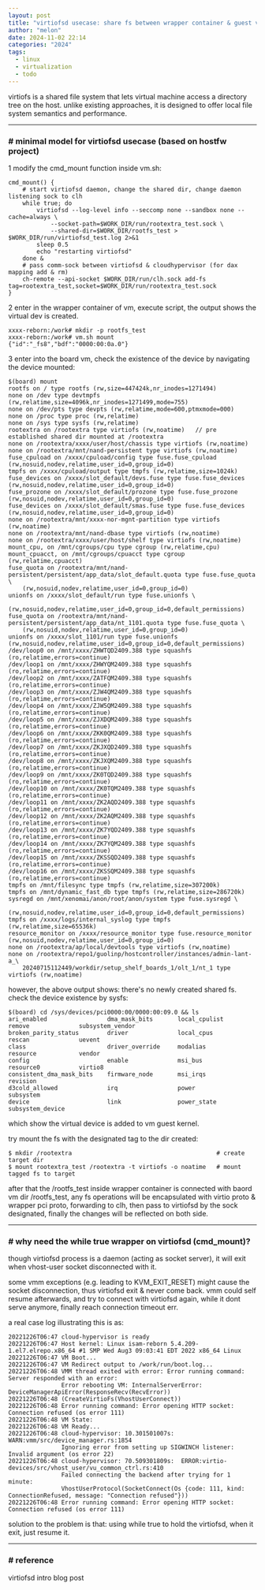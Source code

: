 ```yaml
---
layout: post
title: "virtiofsd usecase: share fs between wrapper container & guest vm (virtualization)"
author: "melon"
date: 2024-11-02 22:14
categories: "2024"
tags:
  - linux
  - virtualization
  - todo
---
```


virtiofs is a shared file system that lets virtual machine access a directory tree on the host.
unlike existing approaches, it is designed to offer local file system semantics and performance.

<hr>

### # minimal model for virtiofsd usecase (based on hostfw project)
1 modify the cmd_mount function inside vm.sh:

```text
cmd_mount() {
    # start virtiofsd daemon, change the shared dir, change daemon listening sock to clh
    while true; do
        virtiofsd --log-level info --seccomp none --sandbox none --cache=always \
            --socket-path=$WORK_DIR/run/rootextra_test.sock \
            --shared-dir=$WORK_DIR/rootfs_test > $WORK_DIR/run/virtiofsd_test.log 2>&1
        sleep 0.5
        echo "restarting virtiofsd"
    done &
    # pass comm-sock between virtiofsd & cloudhypervisor (for dax mapping add & rm)
    ch-remote --api-socket $WORK_DIR/run/clh.sock add-fs tag=rootextra_test,socket=$WORK_DIR/run/rootextra_test.sock
}
```

2 enter in the wrapper container of vm, execute script, the output shows the virtual dev is created.

```text
xxxx-reborn:/work# mkdir -p rootfs_test
xxxx-reborn:/work# vm.sh mount
{"id":"_fs8","bdf":"0000:00:0a.0"}
```

3 enter into the board vm, check the existence of the device by navigating the device mounted:

```text
$(board) mount
rootfs on / type rootfs (rw,size=447424k,nr_inodes=1271494)
none on /dev type devtmpfs (rw,relatime,size=4096k,nr_inodes=1271499,mode=755)
none on /dev/pts type devpts (rw,relatime,mode=600,ptmxmode=000)
none on /proc type proc (rw,relatime)
none on /sys type sysfs (rw,relatime)
rootextra on /rootextra type virtiofs (rw,noatime)   // pre established shared dir mounted at /rootextra
none on /rootextra/xxxx/user/host/chassis type virtiofs (rw,noatime)
none on /rootextra/mnt/nand-persistent type virtiofs (rw,noatime)
fuse_cpuload on /xxxx/cpuload/config type fuse.fuse_cpuload (rw,nosuid,nodev,relatime,user_id=0,group_id=0)
tmpfs on /xxxx/cpuload/output type tmpfs (rw,relatime,size=1024k)
fuse_devices on /xxxx/slot_default/devs.fuse type fuse.fuse_devices (rw,nosuid,nodev,relatime,user_id=0,group_id=0)
fuse_prozone on /xxxx/slot_default/prozone type fuse.fuse_prozone (rw,nosuid,nodev,relatime,user_id=0,group_id=0)
fuse_devices on /xxxx/slot_default/smas.fuse type fuse.fuse_devices (rw,nosuid,nodev,relatime,user_id=0,group_id=0)
none on /rootextra/mnt/xxxx-nor-mgnt-partition type virtiofs (rw,noatime)
none on /rootextra/mnt/nand-dbase type virtiofs (rw,noatime)
none on /rootextra/xxxx/user/host/shelf type virtiofs (rw,noatime)
mount_cpu, on /mnt/cgroups/cpu type cgroup (rw,relatime,cpu)
mount_cpuacct, on /mnt/cgroups/cpuacct type cgroup (rw,relatime,cpuacct)
fuse_quota on /rootextra/mnt/nand-persistent/persistent/app_data/slot_default.quota type fuse.fuse_quota \
    (rw,nosuid,nodev,relatime,user_id=0,group_id=0)
unionfs on /xxxx/slot_default/run type fuse.unionfs \
    (rw,nosuid,nodev,relatime,user_id=0,group_id=0,default_permissions)
fuse_quota on /rootextra/mnt/nand-persistent/persistent/app_data/nt_1101.quota type fuse.fuse_quota \
    (rw,nosuid,nodev,relatime,user_id=0,group_id=0)
unionfs on /xxxx/slot_1101/run type fuse.unionfs (rw,nosuid,nodev,relatime,user_id=0,group_id=0,default_permissions)
/dev/loop0 on /mnt/xxxx/ZHWTQD2409.388 type squashfs (ro,relatime,errors=continue)
/dev/loop1 on /mnt/xxxx/ZHWYQM2409.388 type squashfs (ro,relatime,errors=continue)
/dev/loop2 on /mnt/xxxx/ZATFQM2409.388 type squashfs (ro,relatime,errors=continue)
/dev/loop3 on /mnt/xxxx/ZJW4QM2409.388 type squashfs (ro,relatime,errors=continue)
/dev/loop4 on /mnt/xxxx/ZJW5QM2409.388 type squashfs (ro,relatime,errors=continue)
/dev/loop5 on /mnt/xxxx/ZJXDQM2409.388 type squashfs (ro,relatime,errors=continue)
/dev/loop6 on /mnt/xxxx/ZKK0QM2409.388 type squashfs (ro,relatime,errors=continue)
/dev/loop7 on /mnt/xxxx/ZKJXQD2409.388 type squashfs (ro,relatime,errors=continue)
/dev/loop8 on /mnt/xxxx/ZKJXQM2409.388 type squashfs (ro,relatime,errors=continue)
/dev/loop9 on /mnt/xxxx/ZK0TQD2409.388 type squashfs (ro,relatime,errors=continue)
/dev/loop10 on /mnt/xxxx/ZK0TQM2409.388 type squashfs (ro,relatime,errors=continue)
/dev/loop11 on /mnt/xxxx/ZK2AQD2409.388 type squashfs (ro,relatime,errors=continue)
/dev/loop12 on /mnt/xxxx/ZK2AQM2409.388 type squashfs (ro,relatime,errors=continue)
/dev/loop13 on /mnt/xxxx/ZK7YQD2409.388 type squashfs (ro,relatime,errors=continue)
/dev/loop14 on /mnt/xxxx/ZK7YQM2409.388 type squashfs (ro,relatime,errors=continue)
/dev/loop15 on /mnt/xxxx/ZKSSQD2409.388 type squashfs (ro,relatime,errors=continue)
/dev/loop16 on /mnt/xxxx/ZKSSQM2409.388 type squashfs (ro,relatime,errors=continue)
tmpfs on /mnt/filesync type tmpfs (rw,relatime,size=307200k)
tmpfs on /mnt/dynamic_fast_db type tmpfs (rw,relatime,size=286720k)
sysregd on /mnt/xenomai/anon/root/anon/system type fuse.sysregd \
    (rw,nosuid,nodev,relatime,user_id=0,group_id=0,default_permissions)
tmpfs on /xxxx/logs/internal_syslog type tmpfs (rw,relatime,size=65536k)
resource_monitor on /xxxx/resource_monitor type fuse.resource_monitor (rw,nosuid,nodev,relatime,user_id=0,group_id=0)
none on /rootextra/ap/local/devtools type virtiofs (rw,noatime)
none on /rootextra/repo1/guolinp/hostcontroller/instances/admin-lant-a_\
    20240715112449/workdir/setup_shelf_boards_1/olt_1/nt_1 type virtiofs (rw,noatime)
```

however, the above output shows: there's no newly created shared fs.
check the device existence by sysfs:

```text
$(board) cd /sys/devices/pci0000:00/0000:00:09.0 && ls
ari_enabled                 dma_mask_bits       local_cpulist     remove              subsystem_vendor
broken_parity_status        driver              local_cpus        rescan              uevent
class                       driver_override     modalias          resource            vendor
config                      enable              msi_bus           resource0           virtio8
consistent_dma_mask_bits    firmware_node       msi_irqs          revision
d3cold_allowed              irq                 power             subsystem
device                      link                power_state       subsystem_device
```

which show the virtual device is added to vm guest kernel.

try mount the fs with the designated tag to the dir created:

```text
$ mkdir /rootextra                                         # create target dir
$ mount rootextra_test /rootextra -t virtiofs -o noatime   # mount tagged fs to target
```

after that the /rootfs_test inside wrapper container is connected with baord vm dir /rootfs_test,
any fs operations will be encapsulated with virtio proto & wrapper pci proto, forwarding to clh,
then pass to virtiofsd by the sock designated, finally the changes will be reflected on both side.

<hr>

### # why need the while true wrapper on virtiofsd (cmd_mount)?
though virtiofsd process is a daemon (acting as socket server), it will exit when vhost-user socket
disconnected with it.

some vmm exceptions (e.g. leading to KVM_EXIT_RESET) might cause the socket disconnection, thus virtiofsd
exit & never come back.
vmm could self resume afterwards, and try to connect with virtiofsd again, while it dont serve anymore,
finally reach connection timeout err.

a real case log illustrating this is as:

```text
20221226T06:47 cloud-hypervisor is ready
20221226T06:47 Host kernel: Linux isam-reborn 5.4.209-1.el7.elrepo.x86_64 #1 SMP Wed Aug3 09:03:41 EDT 2022 x86_64 Linux
20221226T06:47 VM Boot...
20221226T06:47 VM Redirect output to /work/run/boot.log...
20221226T06:48 VMM thread exited with error: Error running command: Server responded with an error:
               Error rebooting VM: InternalServerError: DeviceManagerApiError(ResponseRecv(RecvError))
20221226T06:48 (CreateVirtioFs(VhostUserConnect))
20221226T06:48 Error running command: Error opening HTTP socket: Connection refused (os error 111)
20221226T06:48 VM State: 
20221226T06:48 VM Ready...
20221226T06:48 cloud-hypervisor: 10.301501007s:  WARN:vmm/src/device_manager.rs:1854
               Ignoring error from setting up SIGWINCH listener: Invalid argument (os error 22)
20221226T06:48 cloud-hypervisor: 70.509301809s:  ERROR:virtio-devices/src/vhost_user/vu_common_ctrl.rs:410
               Failed connecting the backend after trying for 1 minute:
               VhostUserProtocol(SocketConnect(Os {code: 111, kind: ConnectionRefused, message: "Connection refused"}))
20221226T06:48 Error running command: Error opening HTTP socket: Connection refused (os error 111)
```

solution to the problem is that: using while true to hold the virtiofsd, when it exit, just resume it.

<hr>

### # reference
virtiofsd intro blog post
